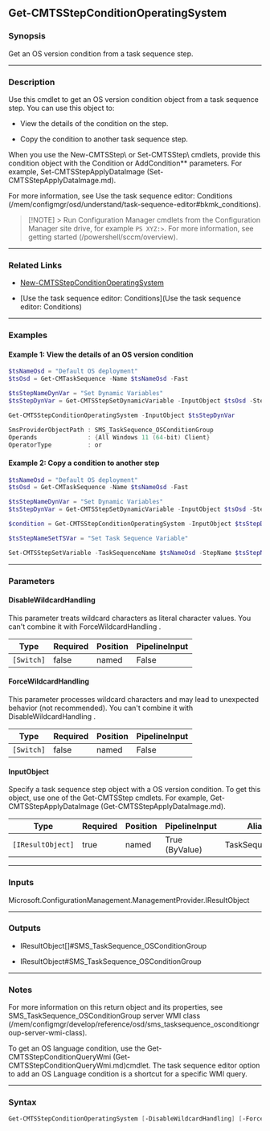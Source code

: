 Get-CMTSStepConditionOperatingSystem
------------------------------------




### Synopsis
Get an OS version condition from a task sequence step.



---


### Description

Use this cmdlet to get an OS version condition object from a task sequence step. You can use this object to:



- View the details of the condition on the step.



- Copy the condition to another task sequence step.






When you use the New-CMTSStep\ or Set-CMTSStep\ cmdlets, provide this condition object with the Condition or AddCondition** parameters. For example, Set-CMTSStepApplyDataImage (Set-CMTSStepApplyDataImage.md).



For more information, see Use the task sequence editor: Conditions (/mem/configmgr/osd/understand/task-sequence-editor#bkmk_conditions).


> [!NOTE] > Run Configuration Manager cmdlets from the Configuration Manager site drive, for example `PS XYZ:>`. For more information, see getting started (/powershell/sccm/overview).




---


### Related Links
* [New-CMTSStepConditionOperatingSystem](New-CMTSStepConditionOperatingSystem)



* [Use the task sequence editor: Conditions](Use the task sequence editor: Conditions)





---


### Examples
#### Example 1: View the details of an OS version condition
```PowerShell
$tsNameOsd = "Default OS deployment"
$tsOsd = Get-CMTaskSequence -Name $tsNameOsd -Fast

$tsStepNameDynVar = "Set Dynamic Variables"
$tsStepDynVar = Get-CMTSStepSetDynamicVariable -InputObject $tsOsd -StepName $tsStepNameDynVar

Get-CMTSStepConditionOperatingSystem -InputObject $tsStepDynVar

SmsProviderObjectPath : SMS_TaskSequence_OSConditionGroup
Operands              : {All Windows 11 (64-bit) Client}
OperatorType          : or
```

#### Example 2: Copy a condition to another step
```PowerShell
$tsNameOsd = "Default OS deployment"
$tsOsd = Get-CMTaskSequence -Name $tsNameOsd -Fast

$tsStepNameDynVar = "Set Dynamic Variables"
$tsStepDynVar = Get-CMTSStepSetDynamicVariable -InputObject $tsOsd -StepName $tsStepNameDynVar

$condition = Get-CMTSStepConditionOperatingSystem -InputObject $tsStepDynVar

$tsStepNameSetTSVar = "Set Task Sequence Variable"

Set-CMTSStepSetVariable -TaskSequenceName $tsNameOsd -StepName $tsStepNameSetTSVar -AddCondition $condition
```



---


### Parameters
#### **DisableWildcardHandling**

This parameter treats wildcard characters as literal character values. You can't combine it with ForceWildcardHandling .






|Type      |Required|Position|PipelineInput|
|----------|--------|--------|-------------|
|`[Switch]`|false   |named   |False        |



#### **ForceWildcardHandling**

This parameter processes wildcard characters and may lead to unexpected behavior (not recommended). You can't combine it with DisableWildcardHandling .






|Type      |Required|Position|PipelineInput|
|----------|--------|--------|-------------|
|`[Switch]`|false   |named   |False        |



#### **InputObject**

Specify a task sequence step object with a OS version condition. To get this object, use one of the Get-CMTSStep cmdlets. For example, Get-CMTSStepApplyDataImage (Get-CMTSStepApplyDataImage.md).






|Type             |Required|Position|PipelineInput |Aliases         |
|-----------------|--------|--------|--------------|----------------|
|`[IResultObject]`|true    |named   |True (ByValue)|TaskSequenceStep|





---


### Inputs
Microsoft.ConfigurationManagement.ManagementProvider.IResultObject





---


### Outputs
* IResultObject[]#SMS_TaskSequence_OSConditionGroup


* IResultObject#SMS_TaskSequence_OSConditionGroup






---


### Notes
For more information on this return object and its properties, see SMS_TaskSequence_OSConditionGroup server WMI class (/mem/configmgr/develop/reference/osd/sms_tasksequence_osconditiongroup-server-wmi-class).

To get an OS language condition, use the Get-CMTSStepConditionQueryWmi (Get-CMTSStepConditionQueryWmi.md)cmdlet. The task sequence editor option to add an OS Language condition is a shortcut for a specific WMI query.



---


### Syntax
```PowerShell
Get-CMTSStepConditionOperatingSystem [-DisableWildcardHandling] [-ForceWildcardHandling] -InputObject <IResultObject> [<CommonParameters>]
```
